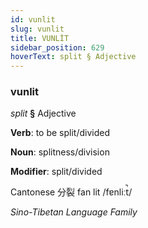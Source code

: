 ```yaml
---
id: vunlit
slug: vunlit
title: VUNLİT
sidebar_position: 629
hoverText: split § Adjective
---
```


### vunlit

*split* **§** Adjective

**Verb**: to be split/divided

**Noun**: splitness/division

**Modifier**: split/divided

Cantonese 分裂 fan lit /fɐnliːt̚/

*Sino-Tibetan Language Family*
